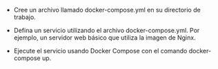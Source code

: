 
- Cree un archivo llamado docker-compose.yml en su directorio de trabajo.

- Defina un servicio utilizando el archivo docker-compose.yml. Por ejemplo, un servidor web básico que utiliza la imagen de Nginx.

- Ejecute el servicio usando Docker Compose con el comando docker-compose up.


